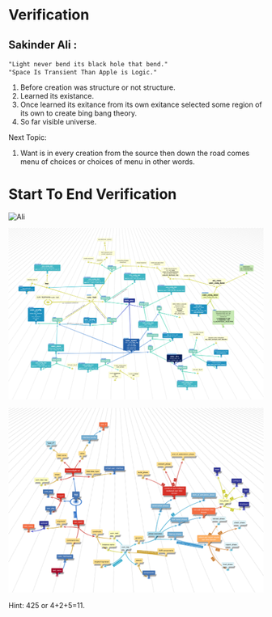 # Verification

## Sakinder Ali :       
    "Light never bend its black hole that bend."
    "Space Is Transient Than Apple is Logic."

1. Before creation was structure or not structure.
2. Learned its existance.
3. Once learned its exitance from its own exitance selected some region of its own to create bing bang theory.
4. So far visible universe.

Next Topic:
1. Want is in every creation from the source then down the road comes menu of choices or choices of menu in other words.

# Start To End Verification

![Ali](https://github.com/zakinder/Verification/blob/main/Verification.png "Ali")

![Ali](https://github.com/zakinder/Verification/blob/main/rev3.png "Ali")

![Ali](https://github.com/zakinder/Verification/blob/main/uvm_top.png "Ali")


Hint: 425 or 4+2+5=11.
